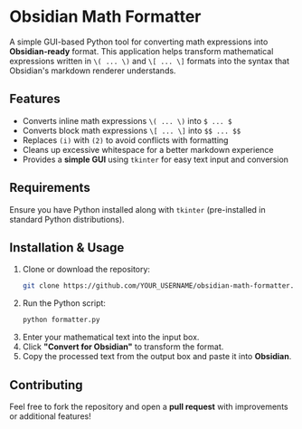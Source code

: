 # Obsidian Math Formatter

A simple GUI-based Python tool for converting math expressions into **Obsidian-ready** format. This application helps transform mathematical expressions written in `\( ... \)` and `\[ ... \]` formats into the syntax that Obsidian's markdown renderer understands.

## Features

- Converts inline math expressions `\( ... \)` into `$ ... $`
- Converts block math expressions `\[ ... \]` into `$$ ... $$`
- Replaces `(i)` with `(2)` to avoid conflicts with formatting
- Cleans up excessive whitespace for a better markdown experience
- Provides a **simple GUI** using `tkinter` for easy text input and conversion

## Requirements

Ensure you have Python installed along with `tkinter` (pre-installed in standard Python distributions).

## Installation & Usage

1. Clone or download the repository:
   ```sh
   git clone https://github.com/YOUR_USERNAME/obsidian-math-formatter.git
   ```
2. Run the Python script:
   ```sh
   python formatter.py
   ```
3. Enter your mathematical text into the input box.
4. Click **"Convert for Obsidian"** to transform the format.
5. Copy the processed text from the output box and paste it into **Obsidian**.

## Contributing

Feel free to fork the repository and open a **pull request** with improvements or additional features!
